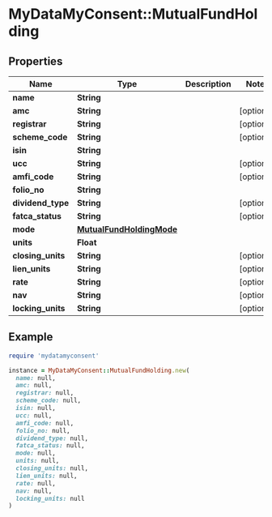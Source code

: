# MyDataMyConsent::MutualFundHolding

## Properties

| Name | Type | Description | Notes |
| ---- | ---- | ----------- | ----- |
| **name** | **String** |  |  |
| **amc** | **String** |  | [optional] |
| **registrar** | **String** |  | [optional] |
| **scheme_code** | **String** |  | [optional] |
| **isin** | **String** |  |  |
| **ucc** | **String** |  | [optional] |
| **amfi_code** | **String** |  | [optional] |
| **folio_no** | **String** |  |  |
| **dividend_type** | **String** |  | [optional] |
| **fatca_status** | **String** |  | [optional] |
| **mode** | [**MutualFundHoldingMode**](MutualFundHoldingMode.md) |  |  |
| **units** | **Float** |  |  |
| **closing_units** | **String** |  | [optional] |
| **lien_units** | **String** |  | [optional] |
| **rate** | **String** |  | [optional] |
| **nav** | **String** |  | [optional] |
| **locking_units** | **String** |  | [optional] |

## Example

```ruby
require 'mydatamyconsent'

instance = MyDataMyConsent::MutualFundHolding.new(
  name: null,
  amc: null,
  registrar: null,
  scheme_code: null,
  isin: null,
  ucc: null,
  amfi_code: null,
  folio_no: null,
  dividend_type: null,
  fatca_status: null,
  mode: null,
  units: null,
  closing_units: null,
  lien_units: null,
  rate: null,
  nav: null,
  locking_units: null
)
```

